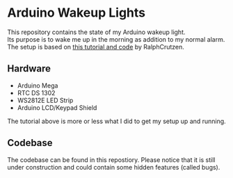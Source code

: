 # Arduino Wakeup Lights
This repository contains the state of my Arduino wakeup light.  
Its purpose is to wake me up in the morning as addition to my normal alarm.  
The setup is based on [this tutorial and code](https://www.instructables.com/Wakeup-Lights/) by RalphCrutzen.

## Hardware 
* Arduino Mega
* RTC DS 1302
* WS2812E LED Strip
* Arduino LCD/Keypad Shield

The tutorial above is more or less what I did to get my setup up and running. 

## Codebase
The codebase can be found in this repostiory. 
Please notice that it is still under construction and could contain some hidden features (called bugs).

